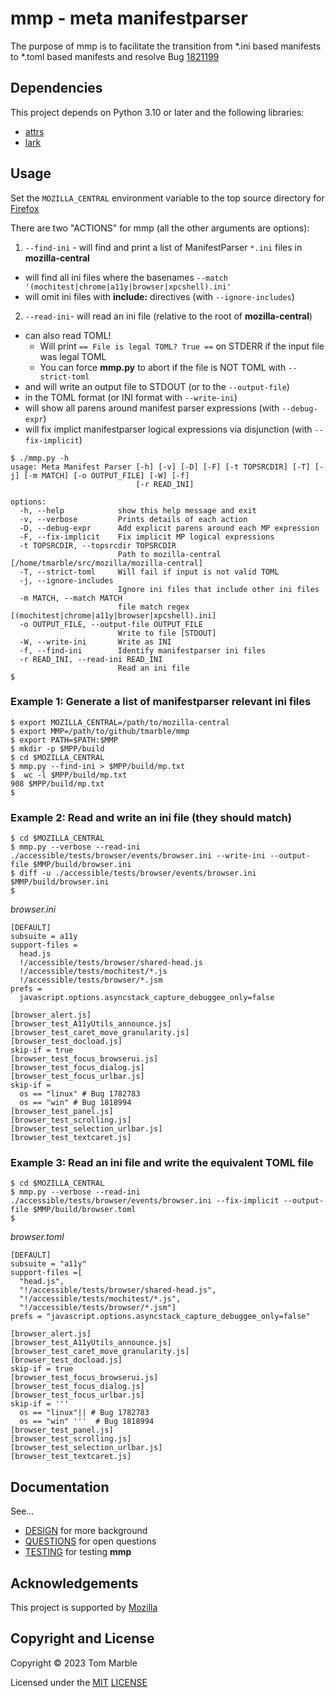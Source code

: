 # mmp - meta manifestparser

The purpose of mmp is to facilitate the transition from
*.ini based manifests to *.toml based manifests and
resolve Bug [1821199](https://bugzilla.mozilla.org/show_bug.cgi?id=1821199)

## Dependencies

This project depends on Python 3.10 or later and the following libraries:

* [attrs](https://pypi.org/project/attrs/)
* [lark](https://pypi.org/project/lark/)

## Usage

Set the `MOZILLA_CENTRAL` environment variable to the top source directory
for [Firefox](https://firefox-source-docs.mozilla.org/contributing/contribution_quickref.html#bootstrap-a-copy-of-the-firefox-source-code)

There are two "ACTIONS" for mmp (all the other arguments are options):

1. `--find-ini` - will find and print a list of ManifestParser `*.ini` files in **mozilla-central**
  * will find all ini files where the basenames `--match '(mochitest|chrome|a11y|browser|xpcshell).ini'`
  * will omit ini files with **include:** directives (with `--ignore-includes`)

2. `--read-ini`- will read an ini file (relative to the root of **mozilla-central**)
  * can also read TOML!
     * Will print `== File is legal TOML? True ==` on STDERR if the input file was legal TOML
     * You can force **mmp.py** to abort if the file is NOT TOML with `--strict-toml`
  * and will write an output file to STDOUT (or to the `--output-file`)
  * in the TOML format (or INI format with `--write-ini`)
  * will show all parens around manifest parser expressions (with `--debug-expr`)
  * will fix implict manifestparser logical expressions via disjunction (with `--fix-implicit`)


```
$ ./mmp.py -h
usage: Meta Manifest Parser [-h] [-v] [-D] [-F] [-t TOPSRCDIR] [-T] [-j] [-m MATCH] [-o OUTPUT_FILE] [-W] [-f]
                            [-r READ_INI]

options:
  -h, --help            show this help message and exit
  -v, --verbose         Prints details of each action
  -D, --debug-expr      Add explicit parens around each MP expression
  -F, --fix-implicit    Fix implicit MP logical expressions
  -t TOPSRCDIR, --topsrcdir TOPSRCDIR
                        Path to mozilla-central [/home/tmarble/src/mozilla/mozilla-central]
  -T, --strict-toml     Will fail if input is not valid TOML
  -j, --ignore-includes
                        Ignore ini files that include other ini files
  -m MATCH, --match MATCH
                        file match regex [(mochitest|chrome|a11y|browser|xpcshell).ini]
  -o OUTPUT_FILE, --output-file OUTPUT_FILE
                        Write to file [STDOUT]
  -W, --write-ini       Write as INI
  -f, --find-ini        Identify manifestparser ini files
  -r READ_INI, --read-ini READ_INI
                        Read an ini file
$
```

### Example 1: Generate a list of manifestparser relevant ini files

```
$ export MOZILLA_CENTRAL=/path/to/mozilla-central
$ export MMP=/path/to/github/tmarble/mmp
$ export PATH=$PATH:$MMP
$ mkdir -p $MPP/build
$ cd $MOZILLA_CENTRAL
$ mmp.py --find-ini > $MPP/build/mp.txt
$  wc -l $MPP/build/mp.txt
908 $MPP/build/mp.txt
$
```
### Example 2: Read and write an ini file (they should match)

```
$ cd $MOZILLA_CENTRAL
$ mmp.py --verbose --read-ini ./accessible/tests/browser/events/browser.ini --write-ini --output-file $MMP/build/browser.ini
$ diff -u ./accessible/tests/browser/events/browser.ini $MMP/build/browser.ini
$
```

_browser.ini_
```
[DEFAULT]
subsuite = a11y
support-files =
  head.js
  !/accessible/tests/browser/shared-head.js
  !/accessible/tests/mochitest/*.js
  !/accessible/tests/browser/*.jsm
prefs =
  javascript.options.asyncstack_capture_debuggee_only=false

[browser_alert.js]
[browser_test_A11yUtils_announce.js]
[browser_test_caret_move_granularity.js]
[browser_test_docload.js]
skip-if = true
[browser_test_focus_browserui.js]
[browser_test_focus_dialog.js]
[browser_test_focus_urlbar.js]
skip-if =
  os == "linux" # Bug 1782783
  os == "win" # Bug 1818994
[browser_test_panel.js]
[browser_test_scrolling.js]
[browser_test_selection_urlbar.js]
[browser_test_textcaret.js]
```

### Example 3: Read an ini file and write the equivalent TOML file

```
$ cd $MOZILLA_CENTRAL
$ mmp.py --verbose --read-ini ./accessible/tests/browser/events/browser.ini --fix-implicit --output-file $MMP/build/browser.toml
$
```

_browser.toml_
```
[DEFAULT]
subsuite = "a11y"
support-files =[
  "head.js",
  "!/accessible/tests/browser/shared-head.js",
  "!/accessible/tests/mochitest/*.js",
  "!/accessible/tests/browser/*.jsm"]
prefs = "javascript.options.asyncstack_capture_debuggee_only=false"

[browser_alert.js]
[browser_test_A11yUtils_announce.js]
[browser_test_caret_move_granularity.js]
[browser_test_docload.js]
skip-if = true
[browser_test_focus_browserui.js]
[browser_test_focus_dialog.js]
[browser_test_focus_urlbar.js]
skip-if = '''
  os == "linux"|| # Bug 1782783
  os == "win" '''  # Bug 1818994
[browser_test_panel.js]
[browser_test_scrolling.js]
[browser_test_selection_urlbar.js]
[browser_test_textcaret.js]
```

## Documentation

See...

* [DESIGN](DESIGN.md) for more background
* [QUESTIONS](QUESTIONS.md) for open questions
* [TESTING](TESTING.md) for testing **mmp**

## Acknowledgements

This project is supported by [Mozilla](https://www.mozilla.org/)

## Copyright and License

Copyright © 2023 Tom Marble

Licensed under the [MIT](http://opensource.org/licenses/MIT) [LICENSE](LICENSE)
